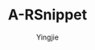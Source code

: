 ---
title: "A-RSnippet"
github: https://github.com/huyingjie/hexo-theme-A-RSnippet
demo: http://arsnippet.yingjiehu.com/
author: Yingjie
ssg:
  - Hexo
cms:
  - No Cms
---